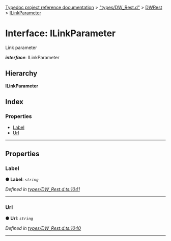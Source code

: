 [Typedoc project reference documentation](../README.md) > ["types/DW_Rest.d"](../modules/_types_dw_rest_d_.md) > [DWRest](../modules/_types_dw_rest_d_.dwrest.md) > [ILinkParameter](../interfaces/_types_dw_rest_d_.dwrest.ilinkparameter.md)

# Interface: ILinkParameter

Link parameter

*__interface__*: ILinkParameter

## Hierarchy

**ILinkParameter**

## Index

### Properties

* [Label](_types_dw_rest_d_.dwrest.ilinkparameter.md#label)
* [Url](_types_dw_rest_d_.dwrest.ilinkparameter.md#url)

---

## Properties

<a id="label"></a>

###  Label

**● Label**: *`string`*

*Defined in [types/DW_Rest.d.ts:1041](https://github.com/DocuWare/REST-Sample-TS/blob/a4697e2/src/types/DW_Rest.d.ts#L1041)*

___
<a id="url"></a>

###  Url

**● Url**: *`string`*

*Defined in [types/DW_Rest.d.ts:1040](https://github.com/DocuWare/REST-Sample-TS/blob/a4697e2/src/types/DW_Rest.d.ts#L1040)*

___

